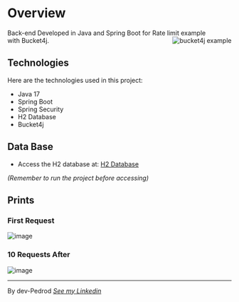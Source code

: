 # Overview
Back-end Developed in Java and Spring Boot for Rate limit example<br/>
with Bucket4j. 
<img align="right" alt="bucket4j example" src="https://user-images.githubusercontent.com/86006066/185798735-23477ab1-f318-4dc9-a4b1-132c92db7c72.png">

## Technologies

Here are the technologies used in this project:

- Java 17
- Spring Boot
- Spring Security
- H2 Database
- Bucket4j

## Data Base

- Access the H2 database at: [H2 Database](http://localhost:8080/h2-console/)
  
 *(Remember to run the project before accessing)*
  
 ## Prints
 
  ### First Request
  ![image](https://user-images.githubusercontent.com/86006066/185798799-5ed6b122-dc9a-44dd-8a0f-4c2c110539ae.png)
  
  ### 10 Requests After
  ![image](https://user-images.githubusercontent.com/86006066/185798869-327142a1-855e-4672-b68f-c43b5e83bbfa.png)
  
---
By dev-Pedrod  [*See my Linkedin*](https://www.linkedin.com/in/pedrooliveiradev/)

